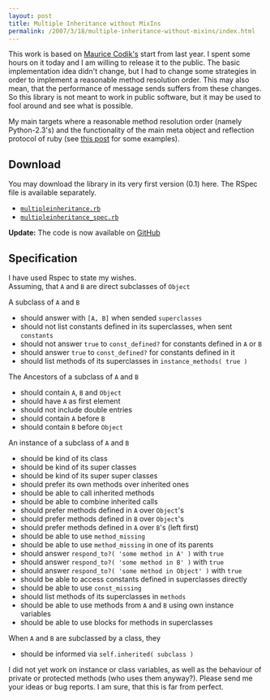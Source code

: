 ```yaml
---
layout: post
title: Multiple Inheritance without MixIns
permalink: /2007/3/18/multiple-inheritance-without-mixins/index.html
---
```

<p>This work is based on <a href="http://blog.mauricecodik.com/2006/01/ruby-multiple-inheritance.html">Maurice Codik's</a> start from last year. I spent some hours on it today and I am willing to release it to the public. The basic implementation idea didn't change, but I had to change some strategies in order to implement a reasonable method resolution order. This may also mean, that the performance of message sends suffers from these changes. So this library is not meant to work in public software, but it may be used to fool around and see what is possible.</p>

<p>My main targets where a reasonable method resolution order (namely Python-2.3's) and the functionality of the main meta object and reflection protocol of ruby (see <a href="/2007/3/18/list-of-callback-methods">this post</a> for some examples).</p>

<h2>Download</h2>

<p>You may download the library in its very first version (0.1) here. The RSpec file is available separately.</p>
<ul>
<li><a href="/mi/multipleinheritance.rb"><code>multipleinheritance.rb</code></a></li>
<li><a href="/mi/multipleinheritance_spec.rb"><code>multipleinheritance_spec.rb</code></a></li>
</ul>

<p><strong>Update:</strong> The code is now available on
<a href="http://github.com/schmidt/multiple_inheritance">GitHub</a></p>

<h2>Specification</h2>

<p>I have used Rspec to state my wishes.<br />Assuming, that <code>A</code> and <code>B</code> are direct subclasses of <code>Object</code></p>

A subclass of `A` and `B`
- should answer with `[A, B]` when sended `superclasses`
- should not list constants defined in its superclasses, when sent `constants`
- should not answer `true` to `const_defined?` for constants defined in `A` or `B`
- should answer `true` to `const_defined?` for constants defined in it
- should list methods of its superclasses in `instance_methods( true )`

The Ancestors of a subclass of `A` and `B`
- should contain `A`, `B` and `Object`
- should have `A` as first element
- should not include double entries
- should contain `A` before `B`
- should contain `B` before `Object`

An instance of a subclass of `A` and `B`
- should be kind of its class
- should be kind of its super classes
- should be kind of its super super classes
- should prefer its own methods over inherited ones
- should be able to call inherited methods
- should be able to combine inherited calls
- should prefer methods defined in `A` over `Object`'s
- should prefer methods defined in `B` over `Object`'s
- should prefer methods defined in `A` over `B`'s (left first)
- should be able to use `method_missing`
- should be able to use `method_missing` in one of its parents
- should answer `respond_to?( 'some method in A' )` with `true`
- should answer `respond_to?( 'some method in B' )` with `true`
- should answer `respond_to?( 'some method in Object' )` with `true`
- should be able to access constants defined in superclasses directly
- should be able to use `const_missing`
- should list methods of its superclasses in `methods`
- should be able to use methods from `A` and `B` using own instance variables
- should be able to use blocks for methods in superclasses

When `A` and `B` are subclassed by a class, they
- should be informed via `self.inherited( subclass )`

<p>I did not yet work on instance or class variables, as well as the behaviour of private or protected methods (who uses them anyway?). Please send me your ideas or bug reports. I am sure, that this is far from perfect.</p>
